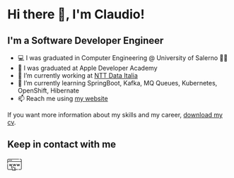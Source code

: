 # Hi there 👋, I'm Claudio!
## I'm a Software Developer Engineer
- 💻 I was graduated in Computer Engineering @ University of Salerno 👨‍🎓
- 🍎 I was graduated at Apple Developer Academy
- 🔭 I’m currently working at [NTT Data Italia](https://it.nttdata.com/)
- 🌱 I’m currently learning SpringBoot, Kafka, MQ Queues, Kubernetes, OpenShift, Hibernate 
- 📫 Reach me using [my website](https://www.claudiodimauro.it)  

If you want more information about my skills and my career, [download my cv](https://www.claudiodimauro.it/downloads/curriculum_vitae/_ITA_CV_DiMauro_Claudio_Salvatore.pdf).

## Keep in contact with me
[<img alt="Claudio S. Di Mauro | Website" src="./img/internet.png"  width="32" height="32" />][website]

[website]: https://www.claudiodimauro.it


<!--
**csdm/csdm** is a ✨ _special_ ✨ repository because its `README.md` (this file) appears on your GitHub profile.

Here are some ideas to get you started:

- 🔭 I’m currently working on ...
- 🌱 I’m currently learning ...
- 👯 I’m looking to collaborate on ...
- 🤔 I’m looking for help with ...
- 💬 Ask me about ...
- 📫 How to reach me: ...
- 😄 Pronouns: ...
- ⚡ Fun fact: ...
-->
